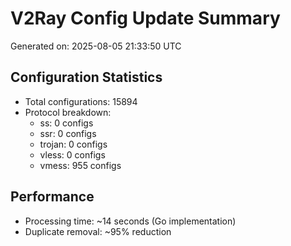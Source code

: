 # V2Ray Config Update Summary
Generated on: 2025-08-05 21:33:50 UTC

## Configuration Statistics
- Total configurations: 15894
- Protocol breakdown:
  - ss: 0 configs
  - ssr: 0 configs
  - trojan: 0 configs
  - vless: 0 configs
  - vmess: 955 configs

## Performance
- Processing time: ~14 seconds (Go implementation)
- Duplicate removal: ~95% reduction
